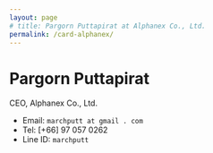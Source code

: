 ```yaml
---
layout: page
# title: Pargorn Puttapirat at Alphanex Co., Ltd.
permalink: /card-alphanex/
---
```


# Pargorn Puttapirat
CEO, Alphanex Co., Ltd.
- Email: `marchputt at gmail . com` 
- Tel: [+66] 97 057 0262
- Line ID: `marchputt`
